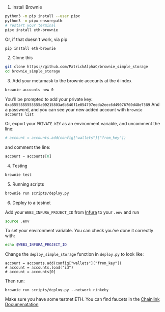 1. Install Brownie

```bash
python3 -m pip install --user pipx
python3 -m pipx ensurepath
# restart your terminal
pipx install eth-brownie
```

Or, if that doesn't work, via pip

```bash
pip install eth-brownie
```

2. Clone this

```bash
git clone https://github.com/PatrickAlphaC/brownie_simple_storage
cd brownie_simple_storage
```

3. Add your metamask to the brownie accounts at the `0` index

```bash
brownie accounts new 0
```

You'll be prompted to add your private key:
`0xa5555555555555a09215803a6b540f1e054797eeda2eec6d49076760d48e7589`
And a password, and you can see your new added account with `brownie accounts list`

Or, export your `PRIVATE_KEY` as an environment variable, and uncomment the line:

```python
# account = accounts.add(config["wallets"]["from_key"])
```

and comment the line:

```python
account = accounts[0]
```

4. Testing

```bash
brownie test
```

5. Running scripts

```bash
brownie run scripts/deploy.py
```

6. Deploy to a testnet

Add your `WEB3_INFURA_PROJECT_ID` from [Infura](https://infura.io/) to your `.env` and run

```bash
source .env
```

To set your environment variable. You can check you've done it correctly with:

```bash
echo $WEB3_INFURA_PROJECT_ID
```

Change the `deploy_simple_storage` function in `deploy.py` to look like:

```
account = accounts.add(config["wallets"]["from_key"])
# account = accounts.load("id")
# account = accounts[0]
```

Then run:

```
brownie run scripts/deploy.py --network rinkeby
```

Make sure you have some testnet ETH. You can find faucets in the [Chainlink Documenatation](https://docs.chain.link/docs/link-token-contracts/)
